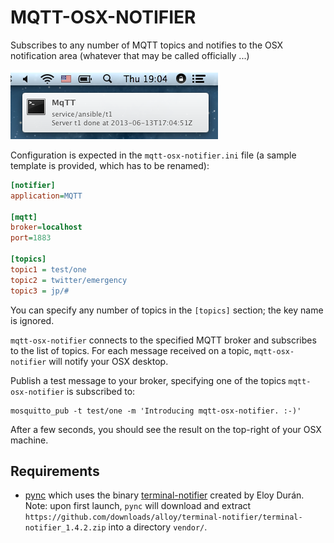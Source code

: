 # MQTT-OSX-NOTIFIER

Subscribes to any number of MQTT topics and notifies to the OSX notification
area (whatever that may be called officially ...)

![OSX notifier](jmbp-620.png)

Configuration is expected in the `mqtt-osx-notifier.ini` file (a sample template is
provided, which has to be renamed):

```ini
[notifier]
application=MQTT

[mqtt]
broker=localhost
port=1883

[topics]
topic1 = test/one
topic2 = twitter/emergency
topic3 = jp/#
```

You can specify any number of topics in the `[topics]` section; the key name
is ignored.

`mqtt-osx-notifier` connects to the specified MQTT broker and subscribes to the list
of topics. For each message received on a topic, `mqtt-osx-notifier` will notify
your OSX desktop.

Publish a test message to your broker, specifying one of the topics `mqtt-osx-notifier` is
subscribed to:

```
mosquitto_pub -t test/one -m 'Introducing mqtt-osx-notifier. :-)'
```

After a few seconds, you should see the result on the top-right of your OSX machine.

## Requirements

* [pync](https://github.com/setem/pync) which uses the binary [terminal-notifier](https://github.com/alloy/terminal-notifier) created by Eloy Durán. Note:
  upon first launch, `pync` will download and extract `https://github.com/downloads/alloy/terminal-notifier/terminal-notifier_1.4.2.zip` into a directory `vendor/`.
